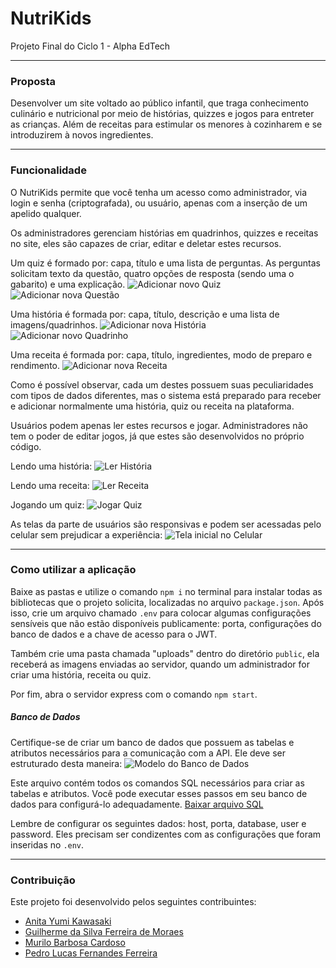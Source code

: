 # NutriKids

Projeto Final do Ciclo 1 - Alpha EdTech

***

### Proposta
Desenvolver um site voltado ao público infantil, que traga conhecimento culinário e nutricional por meio de histórias, quizzes e jogos para entreter as crianças. Além de receitas para estimular os menores à cozinharem e se introduzirem à novos ingredientes.

***

### Funcionalidade
O NutriKids permite que você tenha um acesso como administrador, via login e senha (criptografada), ou usuário, apenas com a inserção de um apelido qualquer.

Os administradores gerenciam histórias em quadrinhos, quizzes e receitas no site, eles são capazes de criar, editar e deletar estes recursos.

Um quiz é formado por: capa, título e uma lista de perguntas. As perguntas solicitam texto da questão, quatro opções de resposta (sendo uma o gabarito) e uma explicação.
![Adicionar novo Quiz](./READMEImages/newQuiz.png)
![Adicionar nova Questão](./READMEImages/newQuestion.png)

Uma história é formada por: capa, título, descrição e uma lista de imagens/quadrinhos.
![Adicionar nova História](./READMEImages/newHistory.png)
![Adicionar novo Quadrinho](./READMEImages/newComic.png)

Uma receita é formada por: capa, título, ingredientes, modo de preparo e rendimento.
![Adicionar nova Receita](./READMEImages/newRecipe.png)

Como é possível observar, cada um destes possuem suas peculiaridades com tipos de dados diferentes, mas o sistema está preparado para receber e adicionar normalmente uma história, quiz ou receita na plataforma.

Usuários podem apenas ler estes recursos e jogar. Administradores não tem o poder de editar jogos, já que estes são desenvolvidos no próprio código.

Lendo uma história:
![Ler História](./READMEImages/history.png)

Lendo uma receita:
![Ler Receita](./READMEImages/recipe.png)

Jogando um quiz:
![Jogar Quiz](./READMEImages/quiz.png)

As telas da parte de usuários são responsivas e podem ser acessadas pelo celular sem prejudicar a experiência:
![Tela inicial no Celular](./READMEImages/phone.png)

***

### Como utilizar a aplicação
Baixe as pastas e utilize o comando ``npm i`` no terminal para instalar todas as bibliotecas que o projeto solicita, localizadas no arquivo ``package.json``. Após isso, crie um arquivo chamado ``.env`` para colocar algumas configurações sensíveis que não estão disponíveis publicamente: porta, configurações do banco de dados e a chave de acesso para o JWT.

Também crie uma pasta chamada "uploads" dentro do diretório ``public``, ela receberá as imagens enviadas ao servidor, quando um administrador for criar uma história, receita ou quiz.

Por fim, abra o servidor express com o comando ``npm start``.

##### Banco de Dados
Certifique-se de criar um banco de dados que possuem as tabelas e atributos necessários para a comunicação com a API. Ele deve ser estruturado desta maneira:
![Modelo do Banco de Dados](./READMEImages/database.png)

Este arquivo contém todos os comandos SQL necessários para criar as tabelas e atributos. Você pode executar esses passos em seu banco de dados para configurá-lo adequadamente.
[Baixar arquivo SQL](./schema.sql)

Lembre de configurar os seguintes dados: host, porta, database, user e password. Eles precisam ser condizentes com as configurações que foram inseridas no ``.env``.

***

### Contribuição

Este projeto foi desenvolvido pelos seguintes contribuintes:
- [Anita Yumi Kawasaki](https://github.com/aanitakawasaki)
- [Guilherme da Silva Ferreira de Moraes](https://github.com/GuilhermeSFMoraes)
- [Murilo Barbosa Cardoso](https://github.com/murilobarbosaa)
- [Pedro Lucas Fernandes Ferreira](https://github.com/PedroLucasFernandes)